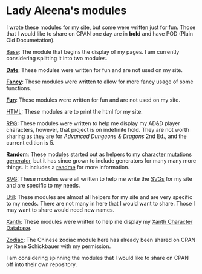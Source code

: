 # Lady Aleena's modules

I wrote these modules for my site, but some were written just for fun. Those that I would like to share on CPAN one day are in **bold** and have POD (Plain Old Documetation).

[Base](/Base): The module that begins the display of my pages. I am currently considering splitting it into two modules.

**[Date](/Date)**: These modules were written for fun and are not used on my site.

**[Fancy](/Fancy)**: These modules were written to allow for more fancy usage of some functions.

**[Fun](/Fun)**: These modules were written for fun and are not used on my site.

[HTML](/HTML): These modules are to print the html for my site.

[RPG](/RPG): These modules were written to help me display my AD&D player characters, however, that project is on indefinite hold. They are not worth sharing as they are for *Advanced Dungeons & Dragons* 2nd Ed., and the current edition is 5.

**[Random](/Random)**: These modules started out as helpers to my [character mutations generator](RPG/CharacterMutation.pm), but it has since grown to include generators for many many more things. It includes a [readme](Random/readme.md) for more information.

[SVG](/SVG): These modules were all written to help me write the [SVGs](../images) for my site and are specific to my needs.

[Util](/Util): These modules are almost all helpers for my site and are very specific to my needs. There are not many in here that I would want to share. Those I may want to share would need new names.

[Xanth](/Xanth): These modules were written to help me display my [Xanth Character Database](../../../Fandom/Xanth/Characters.pl).

[Zodiac](/Zodiac): The Chinese zodiac module here has already been shared on CPAN by Rene Schickbauer with my permission.

I am considering spinning the modules that I would like to share on CPAN off into their own repository.
